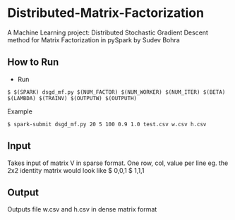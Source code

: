 # Distributed-Matrix-Factorization
 A Machine Learning project: Distributed Stochastic Gradient Descent method for Matrix Factorization in pySpark
 by Sudev Bohra
 



## How to Run
* Run
```
$ $(SPARK) dsgd_mf.py $(NUM_FACTOR) $(NUM_WORKER) $(NUM_ITER) $(BETA) $(LAMBDA) $(TRAINV) $(OUTPUTW) $(OUTPUTH)  
```
Example
```
$ spark-submit dsgd_mf.py 20 5 100 0.9 1.0 test.csv w.csv h.csv  
```
## Input
Takes input of matrix V in sparse format. One row, col, value per line
eg. the 2x2 identity matrix would look like
$ 0,0,1
$ 1,1,1


## Output
Outputs file w.csv and h.csv in dense matrix format

